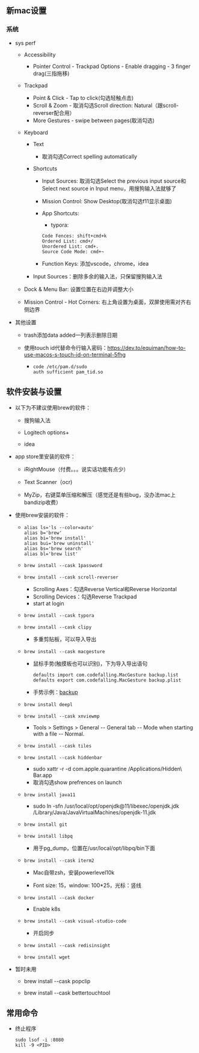 ## 新mac设置

### 系统


- sys perf

  - Accessibility

    - Pointer Control - Trackpad Options - Enable dragging - 3 finger drag(三指拖移)

  - Trackpad

    - Point & Click - Tap to click(勾选轻触点击)
    - Scroll & Zoom - 取消勾选Scroll direction: Natural（跟scroll-reverser配合用）
    - More Gestures - swipe between pages(取消勾选)

  - Keyboard

    - Text

      - 取消勾选Correct spelling automatically

    - Shortcuts

      - Input Sources: 取消勾选Select the previous input source和Select next source in Input menu，用搜狗输入法就够了

      - Mission Control: Show Desktop(取消勾选f11显示桌面)

      - App Shortcuts:

        - typora:

        ```
        Code Fences: shift+cmd+k
        Ordered List: cmd+/
        Unordered List: cmd+.
        Source Code Mode: cmd+~
        ```

      - Function Keys: 添加vscode，chrome，idea

    - Input Sources：删除多余的输入法，只保留搜狗输入法

  - Dock & Menu Bar: 设置位置在右边并调整大小

  - Mission Control - Hot Corners: 右上角设置为桌面，双屏使用需对齐右侧边界

- 其他设置

  - trash添加data added一列表示删除日期
  
  - 使用touch id代替命令行输入密码：https://dev.to/equiman/how-to-use-macos-s-touch-id-on-terminal-5fhg
  
    - ```
      code /etc/pam.d/sudo
      auth sufficient pam_tid.so
      ```

## 软件安装与设置

- 以下为不建议使用brew的软件：

  - 搜狗输入法

  - Logitech options+

  - idea

- app store里安装的软件：

  - iRightMouse（付费。。。说实话功能有点少）

  - Text Scanner（ocr)

  - MyZip，右键菜单压缩和解压（感觉还是有些bug，没办法mac上bandizip收费）

- 使用brew安装的软件：

  - ```
    alias ls='ls --color=auto'
    alias b='brew'
    alias bi='brew install'
    alias bui='brew uninstall'
    alias bs='brew search'
    alias bl='brew list'
    ```
  
  - ```
    brew install --cask 1password
    ```
  
  - ```
    brew install --cask scroll-reverser
    ```
  
    - Scrolling Axes：勾选Reverse Vertical和Reverse Horizontal
    - Scrolling Devices：勾选Reverse Trackpad
    - start at login
    
  - ```
    brew install --cask typora
    ```
  
  - ```
    brew install --cask clipy
    ```
  
    - 多重剪贴板，可以导入导出
  
  - ```
    brew install --cask macgesture
    ```
  
    - 鼠标手势(触摸板也可以识别)，下为导入导出语句
  
      ```
      defaults import com.codefalling.MacGesture backup.list
      defaults export com.codefalling.MacGesture backup.plist
      ```
  
    - 手势示例：[backup](resources/backup.plist)
  
  - ```
    brew install deepl
    ```
  
  - ```
    brew install --cask xnviewmp
    ```
  
    - Tools > Settings > General -- General tab -- Mode when starting with a file -- Normal.
  
  - ```
    brew install --cask tiles
    ```
  
  - ```
    brew install --cask hiddenbar
    ```
      
    - sudo xattr -r -d com.apple.quarantine /Applications/Hidden\ Bar.app
    - 取消勾选show prefrences on launch
  
  - ```
    brew install java11
    ```
    
    - sudo ln -sfn /usr/local/opt/openjdk@11/libexec/openjdk.jdk /Library/Java/JavaVirtualMachines/openjdk-11.jdk
  
  - ```
    brew install git
    ```
  
  - ```
    brew install libpq
    ```

    - 用于pg_dump，位置在/usr/local/opt/libpq/bin下面
  
  - ```
    brew install --cask iterm2
    ```

    - Mac自带zsh，安装powerlevel10k

    - Font size: 15，window: 100*25，光标：竖线

  - ```
    brew install --cask docker
    ```
  
    - Enable k8s
  
  - ```
    brew install --cask visual-studio-code
    ```
  
    - 开启同步
  
  - ```
    brew install --cask redisinsight
    ```
  
  - ```
    brew install wget
    ```
  


- 暂时未用

  - brew install --cask popclip

  - brew install --cask bettertouchtool



## 常用命令

- 终止程序

  ```
  sudo lsof -i :8080
  kill -9 <PID>
  ```

  



​	